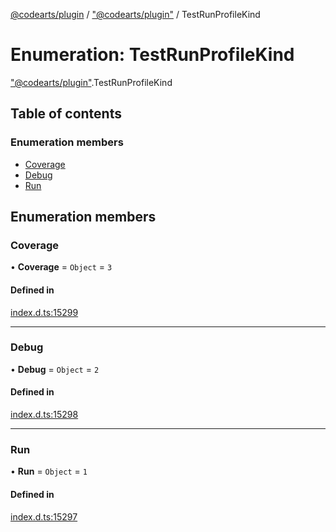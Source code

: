[@codearts/plugin](../README.md) / ["@codearts/plugin"](../modules/_codearts_plugin_.md) / TestRunProfileKind

# Enumeration: TestRunProfileKind

["@codearts/plugin"](../modules/_codearts_plugin_.md).TestRunProfileKind

## Table of contents

### Enumeration members

- [Coverage](codearts_plugin_.TestRunProfileKind.md#coverage)
- [Debug](codearts_plugin_.TestRunProfileKind.md#debug)
- [Run](codearts_plugin_.TestRunProfileKind.md#run)

## Enumeration members

### Coverage

• **Coverage** = `Object` = `3`

#### Defined in

[index.d.ts:15299](https://github.com/huaweicloud/cloudide-plugin-api/blob/84e382d/index.d.ts#L15299)

___

### Debug

• **Debug** = `Object` = `2`

#### Defined in

[index.d.ts:15298](https://github.com/huaweicloud/cloudide-plugin-api/blob/84e382d/index.d.ts#L15298)

___

### Run

• **Run** = `Object` = `1`

#### Defined in

[index.d.ts:15297](https://github.com/huaweicloud/cloudide-plugin-api/blob/84e382d/index.d.ts#L15297)
